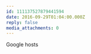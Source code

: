 ```yaml
---
id: 111137527879441594
date: 2016-09-29T01:04:00.000Z
reply: false
media_attachments: 0
---
```


Google hosts ​​​​


